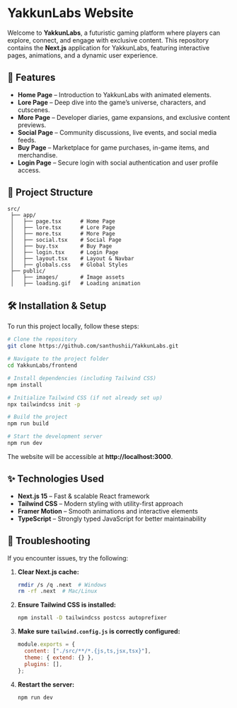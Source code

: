 # YakkunLabs Website

Welcome to **YakkunLabs**, a futuristic gaming platform where players can explore, connect, and engage with exclusive content. This repository contains the **Next.js** application for YakkunLabs, featuring interactive pages, animations, and a dynamic user experience.

## 🚀 Features
- **Home Page** – Introduction to YakkunLabs with animated elements.
- **Lore Page** – Deep dive into the game’s universe, characters, and cutscenes.
- **More Page** – Developer diaries, game expansions, and exclusive content previews.
- **Social Page** – Community discussions, live events, and social media feeds.
- **Buy Page** – Marketplace for game purchases, in-game items, and merchandise.
- **Login Page** – Secure login with social authentication and user profile access.

## 📂 Project Structure
```
src/
 ├── app/
 │   ├── page.tsx      # Home Page
 │   ├── lore.tsx      # Lore Page
 │   ├── more.tsx      # More Page
 │   ├── social.tsx    # Social Page
 │   ├── buy.tsx       # Buy Page
 │   ├── login.tsx     # Login Page
 │   ├── layout.tsx    # Layout & Navbar
 │   ├── globals.css   # Global Styles
 ├── public/
 │   ├── images/       # Image assets
 │   ├── loading.gif   # Loading animation
```

## 🛠 Installation & Setup
To run this project locally, follow these steps:

```sh
# Clone the repository
git clone https://github.com/santhushii/YakkunLabs.git

# Navigate to the project folder
cd YakkunLabs/frontend

# Install dependencies (including Tailwind CSS)
npm install

# Initialize Tailwind CSS (if not already set up)
npx tailwindcss init -p

# Build the project
npm run build

# Start the development server
npm run dev
```

The website will be accessible at **http://localhost:3000**.

## ✨ Technologies Used
- **Next.js 15** – Fast & scalable React framework
- **Tailwind CSS** – Modern styling with utility-first approach
- **Framer Motion** – Smooth animations and interactive elements
- **TypeScript** – Strongly typed JavaScript for better maintainability

## 🔧 Troubleshooting
If you encounter issues, try the following:
1. **Clear Next.js cache:**
   ```sh
   rmdir /s /q .next  # Windows
   rm -rf .next  # Mac/Linux
   ```
2. **Ensure Tailwind CSS is installed:**
   ```sh
   npm install -D tailwindcss postcss autoprefixer
   ```
3. **Make sure `tailwind.config.js` is correctly configured:**
   ```js
   module.exports = {
     content: ["./src/**/*.{js,ts,jsx,tsx}"],
     theme: { extend: {} },
     plugins: [],
   };
   ```
4. **Restart the server:**
   ```sh
   npm run dev
   ```







